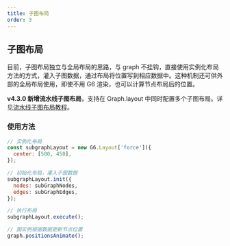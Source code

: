 ```yaml
---
title: 子图布局
order: 3
---
```


## 子图布局

目前，子图布局独立与全局布局的思路，与 graph 不挂钩，直接使用实例化布局方法的方式，灌入子图数据，通过布局将位置写到相应数据中。这种机制还可供外部的全局布局使用，即使不用 G6 渲染，也可以计算节点布局后的位置。

**v4.3.0 新增流水线子图布局**，支持在 Graph.layout 中同时配置多个子图布局。详见[流水线子图布局教程](/zh/docs/manual/middle/layout/sub-layout-pipe)。

### 使用方法

```javascript
// 实例化布局
const subgraphLayout = new G6.Layout['force']({
  center: [500, 450],
});

// 初始化布局，灌入子图数据
subgraphLayout.init({
  nodes: subGraphNodes,
  edges: subGraphEdges,
});

// 执行布局
subgraphLayout.execute();

// 图实例根据数据更新节点位置
graph.positionsAnimate();
```
